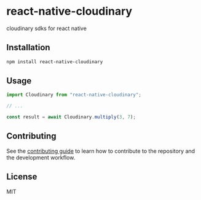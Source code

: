 # react-native-cloudinary

cloudinary sdks for react native

## Installation

```sh
npm install react-native-cloudinary
```

## Usage

```js
import Cloudinary from "react-native-cloudinary";

// ...

const result = await Cloudinary.multiply(3, 7);
```

## Contributing

See the [contributing guide](CONTRIBUTING.md) to learn how to contribute to the repository and the development workflow.

## License

MIT
